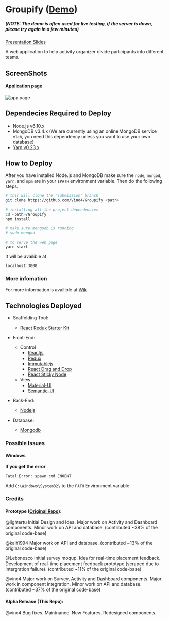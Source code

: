 # Groupify (<a href="http://almenshad.com:4444/" target="_blank">Demo</a>) 
##### (NOTE: The demo is often used for live testing, if the server is down, please try again in a few minutes)
[Presentation Slides](https://docs.google.com/presentation/d/1cKuBquG4TE3nPYi-Fv0Z636KcucX01P-X7M6cCBjcbg/edit?usp=sharing)

A web application to help activity organizer divide participants into different teams.

## ScreenShots
#### Application page
![app page](https://cloud.githubusercontent.com/assets/11642176/25405696/ee38118e-29b8-11e7-8b3f-b4f84c71155e.png)

## Dependecies Required to Deploy
* Node.js v6.10.x 
* MongoDB v3.4.x (We are currently using an online MongoDB service `mlab`, you need this dependency unless you want to use your own database)
* [Yarn v0.23.x](https://yarnpkg.com/en/)

## How to Deploy
After you have installed Node.js and MongoDB make sure the `node`, `mongod`, `yarn`, and `npm` are in your `$PATH` environment variable. Then do the following steps.

```bash
# this will clone the 'submission' branch
git clone https://github.com/Vino4/Groupify <path>

# installing all the project dependencies
cd <path>/Groupify
npm install

# make sure mongodb is running
# sudo mongod

# to serve the web page
yarn start
```
It will be availible at 
```
localhost:3000
```

### More infomation
For more information is availible at [Wiki](https://github.com/Vino4/Groupify/wiki)


## Technologies Deployed
* Scaffolding Tool:
	- [React Redux Starter Kit](https://github.com/davezuko/react-redux-starter-kit)
* Front-End:
	- Control
		- [Reactjs](https://facebook.github.io/react/)
		- [Redux](http://redux.js.org/)
		- [Immutablejs](https://facebook.github.io/immutable-js/)
		- [React Drag and Drop](http://react-dnd.github.io/react-dnd/)
		- [React Sticky Node](https://github.com/yahoo/react-stickynode)
	- View
		- [Material-UI](http://www.material-ui.com/)
		- [Semantic-UI](https://github.com/Semantic-Org/Semantic-UI-React)
		
* Back-End:
	- [Nodejs](https://nodejs.org/en/)
	
* Database:
	- [Mongodb](https://nodejs.org/en/)
	

### Possible Issues
#### Windows
**If you get the error**

```bash
Fatal Error: spawn cmd ENOENT
```
Add `C:\Windows\System32\` to the `PATH` Environment variable

### Credits
#### Prototype (<a href="https://github.com/lightertu/Groupify" target="_blank">Original Repo</a>):
@lightertu Initial Design and Idea. Major work on Activity and Dashboard components. Minor work on API and database. (contributed ~38% of the original code-base)

@kaih1994 Major work on API and database. (contributed ~13% of the original code-base)

@Lebonesco Initial survey moqup. Idea for real-time placement feedback. Development of real-time placement feedback prototype (scraped due to intergration failure). (contributed ~11% of the original code-base)

@vino4 Major work on Survey, Activity and Dashboard components. Major work in component integration. Minor work on API and database. (contributed ~37% of the original code-base)
#### Alpha Release (This Repo):
@vino4 Bug fixes. Maintnance. New Features. Redesigned components. 
